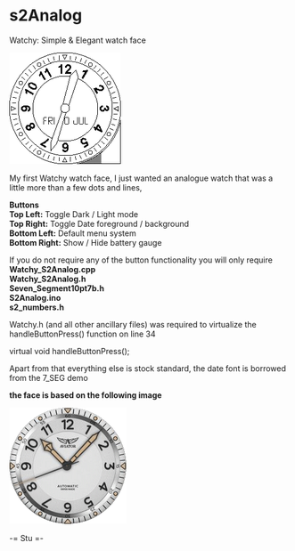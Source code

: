 # s2Analog
Watchy: Simple &amp; Elegant watch face

![Watchy s2Analog watch face](https://raw.githubusercontent.com/StuAngel/s2Analog/main/s2a.gif)

My first Watchy watch face, I just wanted an analogue watch that was a little more than a few dots and lines,

<strong>Buttons</strong><br/>
  <strong>Top Left:</strong> Toggle Dark / Light mode<br/>
  <strong>Top Right:</strong> Toggle Date foreground / background<br/>
  <strong>Bottom Left:</strong> Default menu system<br/>
  <strong>Bottom Right:</strong> Show / Hide battery gauge
  

If you do not require any of the button functionality you will only require<br/>
<strong>Watchy_S2Analog.cpp</strong><br/>
<strong>Watchy_S2Analog.h</strong><br/>
<strong>Seven_Segment10pt7b.h</strong><br/>
<strong>S2Analog.ino</strong><br/>
<strong>s2_numbers.h</strong>

Watchy.h (and all other ancillary files) was required to virtualize the handleButtonPress() function on line 34

virtual void handleButtonPress();

Apart from that everything else is stock standard, the date font is borrowed from the 7_SEG demo

<strong>the face is based on the following image</strong>

![Watchy s2Analog watch face](https://raw.githubusercontent.com/StuAngel/s2Analog/main/watch_raw.gif)

-= Stu =-
